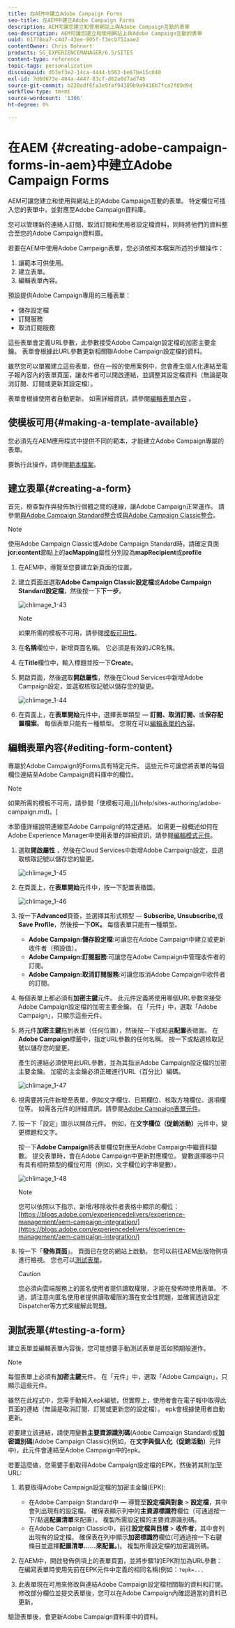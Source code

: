 ```yaml
---
title: 在AEM中建立Adobe Campaign Forms
seo-title: 在AEM中建立Adobe Campaign Forms
description: AEM可讓您建立和使用網站上與Adobe Campaign互動的表單
seo-description: AEM可讓您建立和使用網站上與Adobe Campaign互動的表單
uuid: 61778ea7-c4d7-43ee-905f-f3ecb752aae2
contentOwner: Chris Bohnert
products: SG_EXPERIENCEMANAGER/6.5/SITES
content-type: reference
topic-tags: personalization
discoiquuid: d53ef3e2-14ca-4444-b563-be67be15c040
exl-id: 7d60673e-484a-4447-83cf-d62a0d7ad745
source-git-commit: b220adf6fa3e9faf94389b9a9416b7fca2f89d9d
workflow-type: tm+mt
source-wordcount: '1306'
ht-degree: 0%

---
```


# 在AEM {#creating-adobe-campaign-forms-in-aem}中建立Adobe Campaign Forms

AEM可讓您建立和使用與網站上的Adobe Campaign互動的表單。 特定欄位可插入您的表單中，並對應至Adobe Campaign資料庫。

您可以管理新的連絡人訂閱、取消訂閱和使用者設定檔資料，同時將他們的資料整合至您的Adobe Campaign資料庫。

若要在AEM中使用Adobe Campaign表單，您必須依照本檔案所述的步驟操作：

1. 讓範本可供使用。
1. 建立表單。
1. 編輯表單內容。

預設提供Adobe Campaign專用的三種表單：

* 儲存設定檔
* 訂閱服務
* 取消訂閱服務

這些表單會定義URL參數，此參數接受Adobe Campaign設定檔的加密主要金鑰。 表單會根據此URL參數更新相關聯Adobe Campaign設定檔的資料。

雖然您可以單獨建立這些表單，但在一般的使用案例中，您會產生個人化連結至電子報內容內的表單頁面，讓收件者可以開啟連結，並調整其設定檔資料（無論是取消訂閱、訂閱或更新其設定檔）。

表單會根據使用者自動更新。 如需詳細資訊，請參閱[編輯表單內容](#editing-form-content) 。

## 使模板可用{#making-a-template-available}

您必須先在AEM應用程式中提供不同的範本，才能建立Adobe Campaign專屬的表單。

要執行此操作，請參閱[範本檔案](/help/sites-developing/templates.md#template-availability)。

## 建立表單{#creating-a-form}

首先，檢查製作與發佈執行個體之間的連線，讓Adobe Campaign正常運作。 請參閱[與Adobe Campaign Standard整合](/help/sites-administering/campaignstandard.md)或[與Adobe Campaign Classic整合](/help/sites-administering/campaignonpremise.md)。

>[!NOTE]
>
>使用Adobe Campaign Classic或Adobe Campaign Standard時，請確定頁面&#x200B;**jcr:content**&#x200B;節點上的&#x200B;**acMapping**&#x200B;屬性分別設為&#x200B;**mapRecipient**&#x200B;或&#x200B;**profile**


1. 在AEM中，導覽至您要建立新頁面的位置。
1. 建立頁面並選取&#x200B;**Adobe Campaign Classic設定檔**&#x200B;或&#x200B;**Adobe Campaign Standard設定檔**，然後按一下&#x200B;**下一步**。

   ![chlimage_1-43](assets/chlimage_1-43a.png)

   >[!NOTE]
   >
   >如果所需的模板不可用，請參閱[模板可用性](/help/sites-developing/templates.md#template-availability)。

1. 在&#x200B;**名稱**&#x200B;欄位中，新增頁面名稱。 它必須是有效的JCR名稱。
1. 在&#x200B;**Title**&#x200B;欄位中，輸入標題並按一下&#x200B;**Create**。
1. 開啟頁面，然後選取&#x200B;**開啟屬性**，然後在Cloud Services中新增Adobe Campaign設定，並選取核取記號以儲存您的變更。

   ![chlimage_1-44](assets/chlimage_1-44a.png)

1. 在頁面上，在&#x200B;**表單開始**&#x200B;元件中，選擇表單類型 — **訂閱、取消訂閱、**&#x200B;或&#x200B;**保存配置檔案**。 每個表單只能有一種類型。 您現在可以[編輯表單的內容](#editing-form-content)。

## 編輯表單內容{#editing-form-content}

專屬於Adobe Campaign的Forms具有特定元件。 這些元件可讓您將表單的每個欄位連結至Adobe Campaign資料庫中的欄位。

>[!NOTE]
>
>如果所需的模板不可用，請參閱「使模板可用」](/help/sites-authoring/adobe-campaign.md)。[

本節僅詳細說明連線至Adobe Campaign的特定連結。 如需更一般概述如何在Adobe Experience Manager中使用表單的詳細資訊，請參閱[編輯模式元件](/help/sites-authoring/default-components-foundation.md)。

1. 選取&#x200B;**開啟屬性** ，然後在Cloud Services中新增Adobe Campaign設定，並選取核取記號以儲存您的變更。

   ![chlimage_1-45](assets/chlimage_1-45a.png)

1. 在頁面上，在&#x200B;**表單開始**&#x200B;元件中，按一下配置表徵圖。

   ![chlimage_1-46](assets/chlimage_1-46a.png)

1. 按一下&#x200B;**Advanced**&#x200B;頁簽，並選擇其形式類型 — **Subscribe, Unsubscribe,**&#x200B;或&#x200B;**Save Profile**，然後按一下&#x200B;**OK。** 每個表單只能有一種類型。

   * **Adobe Campaign:儲存設定檔**:可讓您在Adobe Campaign中建立或更新收件者（預設值）。
   * **Adobe Campaign:訂閱服務**:可讓您在Adobe Campaign中管理收件者的訂閱。
   * **Adobe Campaign:取消訂閱服務**:可讓您取消Adobe Campaign中收件者的訂閱。

1. 每個表單上都必須有&#x200B;**加密主鍵**&#x200B;元件。 此元件定義將使用哪個URL參數來接受Adobe Campaign設定檔的加密主要金鑰。 在「元件」中，選取「Adobe Campaign」，只顯示這些元件。
1. 將元件&#x200B;**加密主鍵**&#x200B;拖到表單（任何位置），然後按一下或點選&#x200B;**配置**&#x200B;表徵圖。 在&#x200B;**Adobe Campaign**&#x200B;標籤中，指定URL參數的任何名稱。 按一下或點選核取記號以儲存您的變更。

   產生的連結必須使用此URL參數，並為其指派Adobe Campaign設定檔的加密主要金鑰。 加密的主金鑰必須正確進行URL（百分比）編碼。

   ![chlimage_1-47](assets/chlimage_1-47a.png)

1. 視需要將元件新增至表單，例如文字欄位、日期欄位、核取方塊欄位、選項欄位等。 如需各元件的詳細資訊，請參閱[Adobe Campaign表單元件](/help/sites-authoring/adobe-campaign-components.md)。
1. 按一下「設定」圖示以開啟元件。 例如，在&#x200B;**文字欄位（促銷活動）**&#x200B;元件中，變更標題和文字。

   按一下&#x200B;**Adobe Campaign**&#x200B;將表單欄位對應至Adobe Campaign中繼資料變數。 提交表單時，會在Adobe Campaign中更新對應欄位。 變數選擇器中只有具有相符類型的欄位可用（例如，文字欄位的字串變數）。

   ![chlimage_1-48](assets/chlimage_1-48a.png)

   >[!NOTE]
   >
   >您可以依照以下指示，新增/移除收件者表格中顯示的欄位：[https://blogs.adobe.com/experiencedelivers/experience-management/aem-campaign-integration/](https://blogs.adobe.com/experiencedelivers/experience-management/aem-campaign-integration/)

1. 按一下「**發佈頁面**」。 頁面已在您的網站上啟動。 您可以前往AEM出版物例項進行檢視。 您也可以[測試表單](#testing-a-form)。

   >[!CAUTION]
   >
   >您必須向雲端服務上的匿名使用者提供讀取權限，才能在發佈時使用表單。 不過，請注意向匿名使用者提供讀取權限的潛在安全性問題，並確實透過設定Dispatcher等方式來緩解此問題。

## 測試表單{#testing-a-form}

建立表單並編輯表單內容後，您可能想要手動測試表單是否如預期般運作。

>[!NOTE]
>
>每個表單上必須有&#x200B;**加密主鍵**&#x200B;元件。 在「元件」中，選取「Adobe Campaign」，只顯示這些元件。
>
>雖然在此程式中，您需手動輸入epk編號，但實際上，使用者會在電子報中取得此頁面的連結（無論是取消訂閱、訂閱或更新您的設定檔）。 epk會根據使用者自動更新。
>
>若要建立該連結，請使用變數&#x200B;**主要資源識別碼**(Adobe Campaign Standard)或&#x200B;**加密識別碼**(Adobe Campaign Classic)(例如，在&#x200B;**文字與個人化（促銷活動）**&#x200B;元件中)，此元件會連結至Adobe Campaign中的epk。

若要這麼做，您需要手動取得Adobe Campaign設定檔的EPK，然後將其附加至URL:

1. 若要取得Adobe Campaign設定檔的加密主金鑰(EPK):

   * 在Adobe Campaign Standard中 — 導覽至&#x200B;**設定檔與對象** > **設定檔**，其中會列出現有的設定檔。 確保表顯示列中的&#x200B;**主資源標識符**&#x200B;欄位（可通過按一下/點選&#x200B;**配置清單**&#x200B;來配置）。 複製所需設定檔的主要資源識別碼。
   * 在Adobe Campaign Classic中，前往&#x200B;**設定檔與目標** > **收件者**，其中會列出現有的設定檔。 確保表在列中顯示&#x200B;**加密標識符**&#x200B;欄位(可通過按一下右鍵條目並選擇&#x200B;**配置清單……來配置。**)。 複製所需設定檔的加密識別碼。

1. 在AEM中，開啟發佈例項上的表單頁面，並將步驟1的EPK附加為URL參數：在編寫表單時使用先前在EPK元件中定義的相同名稱(例如：`?epk=...`
1. 此表單現在可用來修改與連結Adobe Campaign設定檔相關聯的資料和訂閱。 修改部分欄位並提交表單後，您可以在Adobe Campaign內確認適當的資料已更新。

驗證表單後，會更新Adobe Campaign資料庫中的資料。
